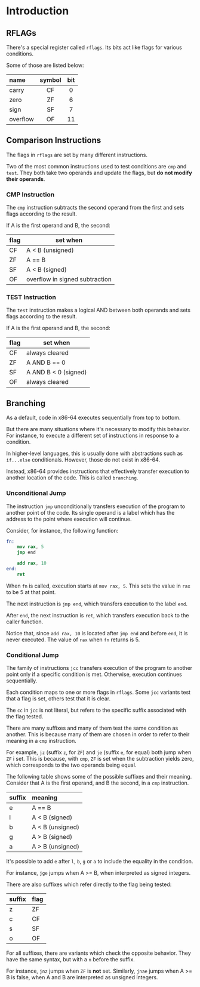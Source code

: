 # Introduction

## RFLAGs

There's a special register called `rflags`.
Its bits act like flags for various conditions.

Some of those are listed below:

| name | symbol | bit |
|:-----|:------:|:---:|
| carry | CF | 0 |
| zero | ZF | 6 |
| sign | SF | 7 |
| overflow | OF | 11 |

## Comparison Instructions

The flags in `rflags` are set by many different instructions.

Two of the most common instructions used to test conditions are `cmp` and `test`.
They both take two operands and update the flags, but **do not modify their operands**.

### CMP Instruction

The `cmp` instruction subtracts the second operand from the first and sets flags according to the result.

If A is the first operand and B, the second:

| flag | set when |
|------|----------|
| CF   | A < B (unsigned) |
| ZF   | A == B |
| SF   | A < B (signed) |
| OF   | overflow in signed subtraction |

### TEST Instruction

The `test` instruction makes a logical AND between both operands and sets flags according to the result.

If A is the first operand and B, the second:

| flag | set when |
|------|----------|
| CF   | always cleared |
| ZF   | A AND B == 0 |
| SF   | A AND B < 0 (signed) |
| OF   | always cleared |

## Branching

As a default, code in x86-64 executes sequentially from top to bottom.

But there are many situations where it's necessary to modify this behavior.
For instance, to execute a different set of instructions in response to a condition.

In higher-level languages, this is usually done with abstractions such as `if...else` conditionals.
However, those do not exist in x86-64.

Instead, x86-64 provides instructions that effectively transfer execution to another location of the code.
This is called `branching`.

### Unconditional Jump

The instruction `jmp` unconditionally transfers execution of the program to another point of the code.
Its single operand is a label which has the address to the point where execution will continue.

Consider, for instance, the following function:

```nasm
fn:
    mov rax, 5
    jmp end

    add rax, 10
end:
    ret
```

When `fn` is called, execution starts at `mov rax, 5`.
This sets the value in `rax` to be 5 at that point.

The next instruction is `jmp end`, which transfers execution to the label `end`.

After `end`, the next instruction is `ret`, which transfers execution back to the caller function.

Notice that, since `add rax, 10` is located after `jmp end` and before `end`, it is never executed.
The value of `rax` when `fn` returns is 5.

### Conditional Jump

The family of instructions `jcc` transfers execution of the program to another point only if a specific condition is met.
Otherwise, execution continues sequentially.

Each condition maps to one or more flags in `rflags`.
Some `jcc` variants test that a flag is set, others test that it is clear.

The `cc` in `jcc` is not literal, but refers to the specific suffix associated with the flag tested.

There are many suffixes and many of them test the same condition as another.
This is because many of them are chosen in order to refer to their meaning in a `cmp` instruction.

For example, `jz` (suffix `z`, for `ZF`) and `je` (suffix `e`, for equal) both jump when `ZF` i set.
This is because, with `cmp`, `ZF` is set when the subtraction yields zero, which corresponds to the two operands being equal.

The following table shows some of the possible suffixes and their meaning.
Consider that A is the first operand, and B the second, in a `cmp` instruction.

| suffix | meaning |
|:-------|:-------|
| e | A == B |
| l | A < B (signed) |
| b | A < B (unsigned) |
| g | A > B (signed) |
| a | A > B (unsigned) |

It's possible to add `e` after `l`, `b`, `g` or `a` to include the equality in the condition.

For instance, `jge` jumps when A >= B, when interpreted as signed integers.

There are also suffixes which refer directly to the flag being tested:

| suffix | flag |
|:-------|:-----|
| z | ZF |
| c | CF |
| s | SF |
| o | OF |

For all suffixes, there are variants which check the opposite behavior.
They have the same syntax, but with a `n` before the suffix.

For instance, `jnz` jumps when `ZF` is **not** set.
Similarly, `jnae` jumps when A >= B is false, when A and B are interpreted as unsigned integers.
